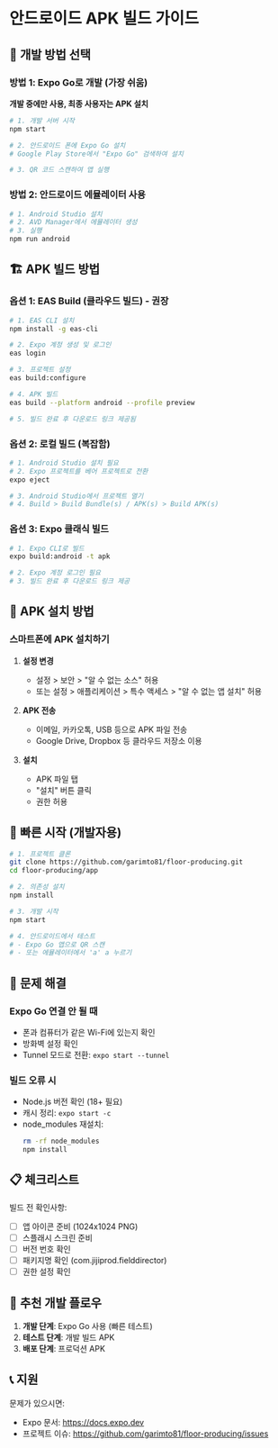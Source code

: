# 안드로이드 APK 빌드 가이드

## 📱 개발 방법 선택

### 방법 1: Expo Go로 개발 (가장 쉬움)
**개발 중에만 사용, 최종 사용자는 APK 설치**

```bash
# 1. 개발 서버 시작
npm start

# 2. 안드로이드 폰에 Expo Go 설치
# Google Play Store에서 "Expo Go" 검색하여 설치

# 3. QR 코드 스캔하여 앱 실행
```

### 방법 2: 안드로이드 에뮬레이터 사용
```bash
# 1. Android Studio 설치
# 2. AVD Manager에서 에뮬레이터 생성
# 3. 실행
npm run android
```

## 🏗️ APK 빌드 방법

### 옵션 1: EAS Build (클라우드 빌드) - 권장
```bash
# 1. EAS CLI 설치
npm install -g eas-cli

# 2. Expo 계정 생성 및 로그인
eas login

# 3. 프로젝트 설정
eas build:configure

# 4. APK 빌드
eas build --platform android --profile preview

# 5. 빌드 완료 후 다운로드 링크 제공됨
```

### 옵션 2: 로컬 빌드 (복잡함)
```bash
# 1. Android Studio 설치 필요
# 2. Expo 프로젝트를 베어 프로젝트로 전환
expo eject

# 3. Android Studio에서 프로젝트 열기
# 4. Build > Build Bundle(s) / APK(s) > Build APK(s)
```

### 옵션 3: Expo 클래식 빌드
```bash
# 1. Expo CLI로 빌드
expo build:android -t apk

# 2. Expo 계정 로그인 필요
# 3. 빌드 완료 후 다운로드 링크 제공
```

## 📲 APK 설치 방법

### 스마트폰에 APK 설치하기

1. **설정 변경**
   - 설정 > 보안 > "알 수 없는 소스" 허용
   - 또는 설정 > 애플리케이션 > 특수 액세스 > "알 수 없는 앱 설치" 허용

2. **APK 전송**
   - 이메일, 카카오톡, USB 등으로 APK 파일 전송
   - Google Drive, Dropbox 등 클라우드 저장소 이용

3. **설치**
   - APK 파일 탭
   - "설치" 버튼 클릭
   - 권한 허용

## 🚀 빠른 시작 (개발자용)

```bash
# 1. 프로젝트 클론
git clone https://github.com/garimto81/floor-producing.git
cd floor-producing/app

# 2. 의존성 설치
npm install

# 3. 개발 시작
npm start

# 4. 안드로이드에서 테스트
# - Expo Go 앱으로 QR 스캔
# - 또는 에뮬레이터에서 'a' a 누르기
```

## 🔧 문제 해결

### Expo Go 연결 안 될 때
- 폰과 컴퓨터가 같은 Wi-Fi에 있는지 확인
- 방화벽 설정 확인
- Tunnel 모드로 전환: `expo start --tunnel`

### 빌드 오류 시
- Node.js 버전 확인 (18+ 필요)
- 캐시 정리: `expo start -c`
- node_modules 재설치:
  ```bash
  rm -rf node_modules
  npm install
  ```

## 📋 체크리스트

빌드 전 확인사항:
- [ ] 앱 아이콘 준비 (1024x1024 PNG)
- [ ] 스플래시 스크린 준비
- [ ] 버전 번호 확인
- [ ] 패키지명 확인 (com.jijiprod.fielddirector)
- [ ] 권한 설정 확인

## 🎯 추천 개발 플로우

1. **개발 단계**: Expo Go 사용 (빠른 테스트)
2. **테스트 단계**: 개발 빌드 APK
3. **배포 단계**: 프로덕션 APK

## 📞 지원

문제가 있으시면:
- Expo 문서: https://docs.expo.dev
- 프로젝트 이슈: https://github.com/garimto81/floor-producing/issues